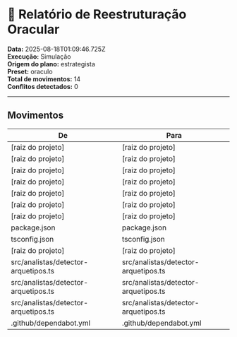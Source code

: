 # 🧩 Relatório de Reestruturação Oracular

**Data:** 2025-08-18T01:09:46.725Z  
**Execução:** Simulação  
**Origem do plano:** estrategista  
**Preset:** oraculo  
**Total de movimentos:** 14  
**Conflitos detectados:** 0

---

## Movimentos

| De                                   | Para                                 |
| ------------------------------------ | ------------------------------------ |
| [raiz do projeto]                    | [raiz do projeto]                    |
| [raiz do projeto]                    | [raiz do projeto]                    |
| [raiz do projeto]                    | [raiz do projeto]                    |
| [raiz do projeto]                    | [raiz do projeto]                    |
| [raiz do projeto]                    | [raiz do projeto]                    |
| [raiz do projeto]                    | [raiz do projeto]                    |
| [raiz do projeto]                    | [raiz do projeto]                    |
| package.json                         | package.json                         |
| tsconfig.json                        | tsconfig.json                        |
| [raiz do projeto]                    | [raiz do projeto]                    |
| src/analistas/detector-arquetipos.ts | src/analistas/detector-arquetipos.ts |
| src/analistas/detector-arquetipos.ts | src/analistas/detector-arquetipos.ts |
| src/analistas/detector-arquetipos.ts | src/analistas/detector-arquetipos.ts |
| .github/dependabot.yml               | .github/dependabot.yml               |
